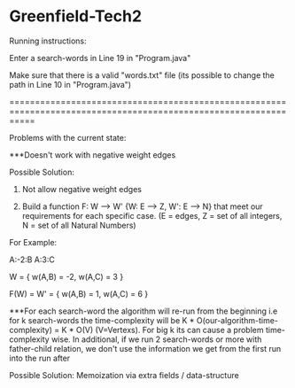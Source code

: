 # Greenfield-Tech2

Running instructions:

Enter a search-words in Line 19 in "Program.java"

Make sure that there is a valid "words.txt" file (its possible to change the path in Line 10 in "Program.java")

=================================================================================================================

Problems with the current state:

***Doesn't work with negative weight edges

Possible Solution:
1. Not allow negative weight edges

2. Build a function F: W --> W' {W: E --> Z, W': E --> N} that meet our requirements for each specific case. 
(E = edges, Z = set of all integers, N = set of all Natural Numbers)

For Example:

A:-2:B
A:3:C

W = { w(A,B) = -2, w(A,C) = 3 }

F(W) = W' = { w(A,B) = 1, w(A,C) = 6 } 

***For each search-word the algorithm will re-run from the beginning i.e for k search-words the time-complexity
will be K * O(our-algorithm-time-complexity) = K * O(V) (V=Vertexs). 
For big k its can cause a problem time-complexity wise.
In additional, if we run 2 search-words or more with father-child relation, 
we don't use the information we get from the first run into the run after

Possible Solution: Memoization via extra fields / data-structure
